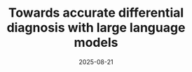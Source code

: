 ---
title: "Towards accurate differential diagnosis with large language models"
link: https://www.nature.com/articles/s41586-025-08869-4
date: "2025-08-21"
presenter: "Nishant Mishra"
layout: page
---